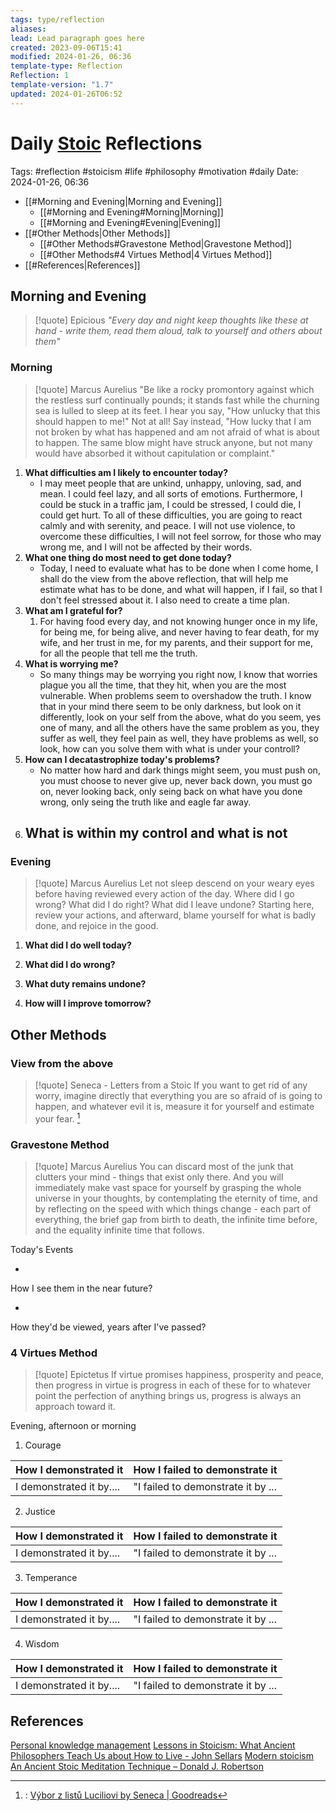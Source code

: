 ```yaml
---
tags: type/reflection
aliases: 
lead: Lead paragraph goes here
created: 2023-09-06T15:41
modified: 2024-01-26, 06:36
template-type: Reflection
Reflection: 1
template-version: "1.7"
updated: 2024-01-26T06:52
---
```

# Daily [Stoic](../SLIP-BOX/Stoicism.md) Reflections

Tags:  #reflection #stoicism #life #philosophy #motivation #daily 
Date: 2024-01-26, 06:36

- [[#Morning and Evening|Morning and Evening]]
	- [[#Morning and Evening#Morning|Morning]]
	- [[#Morning and Evening#Evening|Evening]]
- [[#Other Methods|Other Methods]]
	- [[#Other Methods#Gravestone Method|Gravestone Method]]
	- [[#Other Methods#4 Virtues Method|4 Virtues Method]]
- [[#References|References]]


## Morning and Evening

> [!quote] Epicious 
> _"Every day and night keep thoughts like these at hand - write them, read them aloud, talk to yourself and others about them"_

### Morning

> [!quote] Marcus Aurelius
> "Be like a rocky promontory against which the restless surf continually pounds; it stands fast while the churning sea is lulled to sleep at its feet. I hear you say, "How unlucky that this should happen to me!" Not at all! Say instead, "How lucky that I am not broken by what has happened and am not afraid of what is about to happen. The same blow might have struck anyone, but not many would have absorbed it without capitulation or complaint."

1. **What difficulties am I likely to encounter today?**
	- I may meet people that are unkind, unhappy, unloving, sad, and mean. I could feel lazy, and all sorts of emotions. Furthermore, I could be stuck in a traffic jam, I could be stressed, I could die, I could get hurt. To all of these difficulties, you are going to react calmly and with serenity, and peace. I will not use violence, to overcome these difficulties, I will not feel sorrow, for those who may wrong me, and I will not be affected by their words. 
2. **What one thing do most need to get done today?**
	- Today, I need to evaluate what has to be done when I come home, I shall do the view from the above reflection, that will help me estimate what has to be done, and what will happen, if I fail, so that I don't feel stressed about it. I also need to create a time plan.
1. **What am I grateful for?**
	1. For having food every day, and not knowing hunger once in my life, for being me, for being alive, and never having to fear death, for my wife, and her trust in me, for my parents, and their support for me, for all the people that tell me the truth. 
2. **What is worrying me?**
	- So many things may be worrying you right now, I know that worries plague you all the time, that they hit, when you are the most vulnerable. When problems seem to overshadow the truth. I know that in your mind there seem to be only darkness, but look on it differently, look on your self from the above, what do you seem, yes one of many, and all the others have the same problem as you, they suffer as well, they feel pain as well, they have problems as well, so look, how can you solve them with what is under your controll?
3. **How can I decatastrophize today's problems?**
	- No matter how hard and dark things might seem, you must push on, you must choose to never give up, never back down, you must go on, never looking back, only seing back on what have you done wrong, only seing the truth like and eagle far away.
4. **What is within my control and what is not**
	- 

### Evening

> [!quote] Marcus Aurelius
> Let not sleep descend on your weary eyes before having reviewed every action of the day. Where did I go wrong? What did I do right? What did I leave undone? Starting here, review your actions, and afterward, blame yourself for what is badly done, and rejoice in the good.

1. **What did I do well today?**

2. **What did I do wrong?**

4. **What duty remains undone?**

5. **How will I improve tomorrow?**

## Other Methods

### View from the above

> [!quote] Seneca - Letters from a Stoic
> If you want to get rid of any worry, imagine directly that everything you are so afraid of is going to happen, and whatever evil it is, measure it for yourself and estimate your fear. [^Seneca]


### Gravestone Method

> [!quote] Marcus Aurelius
> You can discard most of the junk that clutters your mind - things that exist only there. And you will immediately make vast space for yourself by grasping the whole universe in your thoughts, by contemplating the eternity of time, and by reflecting on the speed with which things change - each part of everything, the brief gap from birth to death, the infinite time before, and the equality infinite time that follows. 

Today's Events 

-

How I see them in the near future? 

-

How they'd be viewed, years after I've passed?

### 4 Virtues Method

> [!quote] Epictetus 
> If virtue promises happiness, prosperity and peace, then progress in virtue is progress in each of these for to whatever point the perfection of anything brings us, progress is always an approach toward it.

Evening, afternoon or morning

1. Courage 

| How I demonstrated it  | How I failed to demonstrate it |
| ------------------- | ---------------- |
| I demonstrated it by....                 | "I failed to demonstrate it by ...              |

2. Justice

| How I demonstrated it  | How I failed to demonstrate it |
| ------------------- | ---------------- |
| I demonstrated it by....                 | "I failed to demonstrate it by ...             

3. Temperance

| How I demonstrated it  | How I failed to demonstrate it |
| ------------------- | ---------------- |
| I demonstrated it by....                 | "I failed to demonstrate it by ...             

4. Wisdom

| How I demonstrated it  | How I failed to demonstrate it |
| ------------------- | ---------------- |
| I demonstrated it by....                 | "I failed to demonstrate it by ...             

## References

[Personal knowledge management](Personal%20knowledge%20management.md)
[Lessons in Stoicism: What Ancient Philosophers Teach Us about How to Live - John Sellars](https://books.google.cz/books/about/Lessons_in_Stoicism.html?id=ky84zQEACAAJ&redir_esc=y)
[Modern stoicism](https://modernstoicism.com/)
[An Ancient Stoic Meditation Technique – Donald J. Robertson](https://donaldrobertson.name/2017/03/22/an-ancient-stoic-meditation-technique/)

[^Seneca]:: [Výbor z listů Luciliovi by Seneca | Goodreads](https://www.goodreads.com/book/show/23340595-v-bor-z-list-luciliovi) 